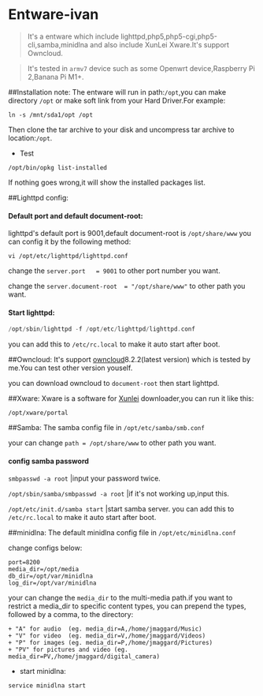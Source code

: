 # Entware-ivan

>It's a entware which include lighttpd,php5,php5-cgi,php5-cli,samba,minidlna and also include XunLei Xware.It's support Owncloud.

>It's tested in `armv7` device such as some Openwrt device,Raspberry Pi 2,Banana Pi M1+.

##Installation note:
The entware will run in path:`/opt`,you can make directory `/opt` or make soft link from your Hard Driver.For example:
```
ln -s /mnt/sda1/opt /opt
```
Then clone the tar archive to your disk and uncompress tar archive to location:`/opt`.

* Test

```
/opt/bin/opkg list-installed
```
If nothing goes wrong,it will show the installed packages list.

##Lighttpd config:
#### Default port and default document-root:

lighttpd's default port is 9001,default document-root is `/opt/share/www` you can config it by the following method:
```
vi /opt/etc/lighttpd/lighttpd.conf
```
change the `server.port   = 9001` to other port number you want.

change the `server.document-root  = "/opt/share/www"` to other path you want.

#### Start lighttpd: 

```php
/opt/sbin/lighttpd -f /opt/etc/lighttpd/lighttpd.conf
```
you can add this to `/etc/rc.local` to make it auto start after boot.

##Owncloud:
It's support [owncloud](https://owncloud.org/install/#instructions-server)8.2.2(latest version) which is tested by me.You can test other version youself.

you can download owncloud to `document-root` then start lighttpd.

##Xware:
Xware is a software for [Xunlei](http://luyou.xunlei.com/thread-12545-1-1.html) downloader,you can run it like this:
```
/opt/xware/portal
```
##Samba:
The samba config file in `/opt/etc/samba/smb.conf`

your can change `path = /opt/share/www` to other path you want.

#### config samba password

`smbpasswd -a root` |input your password twice.

`/opt/sbin/samba/smbpasswd -a root` |if it's not working up,input this.

`/opt/etc/init.d/samba start` |start samba server. you can add this to `/etc/rc.local` to make it auto start after boot.

##minidlna:
The default minidlna config file in `/opt/etc/minidlna.conf`

change configs below:
```
port=8200
media_dir=/opt/media
db_dir=/opt/var/minidlna
log_dir=/opt/var/minidlna
```
your can change the `media_dir` to the multi-media path.if you want to restrict a media_dir to specific content types, you can prepend the types, followed by a comma, to the directory:
```
+ "A" for audio  (eg. media_dir=A,/home/jmaggard/Music)
+ "V" for video  (eg. media_dir=V,/home/jmaggard/Videos)
+ "P" for images (eg. media_dir=P,/home/jmaggard/Pictures)
+ "PV" for pictures and video (eg. media_dir=PV,/home/jmaggard/digital_camera)
```

* start minidlna:

```
service minidlna start
```
